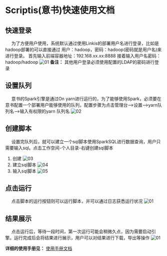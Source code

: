 Scriptis(意书)快速使用文档
============

## 快速登录
&nbsp;&nbsp;&nbsp;&nbsp;&nbsp;为了方便用户使用，系统默认通过使用Linkis的部署用户名进行登录，比如是hadoop部署的可以直接通过 用户：hadoop，密码：hadoop(密码就是用户名)来进行登录。
首先输入前端容器地址：192.168.xx.xx:8888 接着输入用户名密码：hadoop/hadoop
![01](/images/ch3/01.png)
__备注：__ 其他用户登录必须使用配置的LDAP的密码进行登录

## 设置队列
&nbsp;&nbsp;&nbsp;&nbsp;&nbsp;意书的Spark引擎是通过On yarn进行运行的，为了能够使用Spark，必须要在意书配置一个部署用户能够使用的队列，配置步骤为点击管理台-->设置-->yarn队列名-->输入有权限的yarn 队列名
![02](/images/ch3/02.png)

## 创建脚本
&nbsp;&nbsp;&nbsp;&nbsp;&nbsp;设置完队列后，就可以建立一个sql脚本使用SparkSQL进行数据查询，用户只需要输入sql。点击工作空间-个人目录-右键创建sql脚本

1. 创建
![03](/images/ch3/03.png)
2. 建立sql脚本
![04](/images/ch3/04.png)
3. 输入sql脚本
![05](/images/ch3/05.png)

## 点击运行
&nbsp;&nbsp;&nbsp;&nbsp;&nbsp;点击脚本的运行按钮则可以运行脚本，并可以通过日志获悉运行状况
![01](/images/ch3/06.png)

## 结果展示
&nbsp;&nbsp;&nbsp;&nbsp;&nbsp;点击运行后，等待一段时间，第一次运行可能会稍微久点，因为需要启动引擎。运行完成后会将结果进行展示，用户可以对结果进行下载，导出等操作
![01](/images/ch3/07.png)

__详细的使用手册见：__ [使用手册文档](/ch4/Scriptis使用手册.md)

